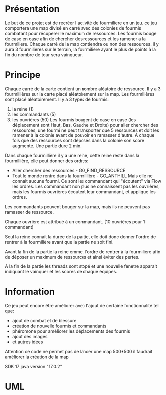 # Présentation
Le but de ce projet est de recréer l'activité de fourmiliere en un jeu.
ce jeu comportera une map divisé en carré avec des colonies de fourmis combatant pour récuperer le maximum de ressources.
Les fourmis bouge de case en case afin de chercher des ressources et les ramener a la fourmiliere.
Chaque carré de la map contiendra ou non des ressources.
il y aura 3 fourmilieres sur le terrain, la fourmiliere ayant le plus de points à la fin du nombre de tour sera vainqueur.
 


# Principe
Chaque carré de la carte contient un nombre aléatoire de ressource. 
Il y a 3 fourmillières sur la carte placé aléatoirement sur la map.
Les fourmillères sont placé aléatoirement. 
Il y a 3 types de fourmis:
1. la reine (1)
2. les commandants (5)
3. les ouvrières (50)
Les fourmis bougent de case en case (les déplacement sont Haut, Bas, Gauche et Droite) pour aller chercher des ressources, une fourmi ne peut transporter que 5 ressources et doit les ramener à la colonie avant de pouvoir en ramasser d'autre. A chaque fois que des ressources sont déposés dans la colonie son score augmente.
Une partie dure 2 min.

Dans chaque fourmillière il y a une reine, cette reine reste dans la fourmillière, elle peut donner des ordres:
- Aller chercher des ressources - GO_FIND_RESSOURCE
- Tout le monde rentre dans la fourmillière - GO_ANTHILL 
Mais elle ne connait aucune fourmi. Ce sont les commandant qui "écoutent" via Flow les ordres. Les commandant non plus ne connaissent pas les ouvrières, mais les fourmis ouvrières écoutent leur commandant, et applique les ordres.

Les commandants peuvent bouger sur la map, mais ils ne peuvent pas ramasser de ressource.

Chaque ouvrière est attribué à un commandant. (10 ouvrières pour 1 commandant)

Seul la reine connait la durée de la partie, elle doit donc donner l'ordre de rentrer à la fourmilière avant que la partie ne soit fini.

Avant la fin de la partie la reine emmet l'ordre de rentrer à la fourmiliere afin de déposer un maximum de ressources et ainsi éviter des pertes.

A la fin de la partie les threads sont stopé et une nouvelle fenetre apparait indiquant le vainquer et les scores de chaque équipes.

# Information

Ce jeu peut encore être améliorer avec l'ajout de certaine fonctionnalité tel que: 
- ajout de combat et de blessure 
- création de nouvelle fourmis et commandants
- phéromone pour améliorer les déplacements des fourmis
- ajout des images
- et autres idées

Attention ce code ne permet pas de lancer une map 500*500 il faudrait améliorer la création de la map

SDK 17 java version "17.0.2"

# UML









